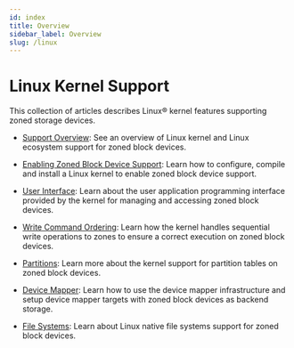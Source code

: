 ```yaml
---
id: index
title: Overview
sidebar_label: Overview
slug: /linux
---
```


# Linux Kernel Support

This collection of articles describes Linux&reg; kernel features supporting
zoned storage devices.

* [Support Overview](overview.md): See an overview of Linux kernel and Linux
  ecosystem support for zoned block devices.

* [Enabling Zoned Block Device Support](config.md): Learn how to configure,
  compile and install a Linux kernel to enable zoned block device support.

* [User Interface](zbd-api.md): Learn about the user application programming
  interface provided by the kernel for managing and accessing zoned block
  devices.

* [Write Command Ordering](sched.md): Learn how the kernel handles sequential
  write operations to zones to ensure a correct execution on zoned block
  devices.

* [Partitions](part.md): Learn more about the kernel support for partition
  tables on zoned block devices.

* [Device Mapper](dm.md): Learn how to use the device mapper infrastructure and
  setup device mapper targets with zoned block devices as backend storage.

* [File Systems](fs.md): Learn about Linux native file systems support for
  zoned block devices.
